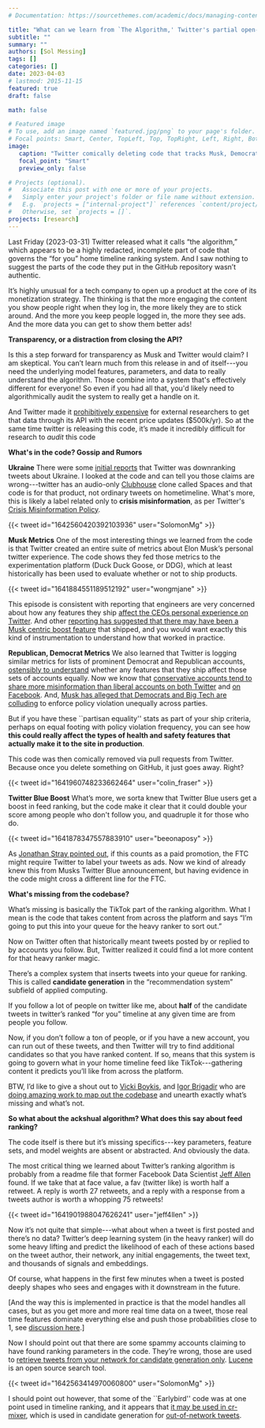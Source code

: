 ```yaml
---
# Documentation: https://sourcethemes.com/academic/docs/managing-content/

title: "What can we learn from `The Algorithm,' Twitter's partial open-sourcing of it's feed-ranking recommendation system?"
subtitle: ""
summary: ""
authors: [Sol Messing]
tags: []
categories: []
date: 2023-04-03
# lastmod: 2015-11-15
featured: true
draft: false

math: false

# Featured image
# To use, add an image named `featured.jpg/png` to your page's folder.
# Focal points: Smart, Center, TopLeft, Top, TopRight, Left, Right, BottomLeft, Bottom, BottomRight.
image: 
   caption: "Twitter comically deleting code that tracks Musk, Democrats, Republicans in DDG. Credit Colin Fraser."
   focal_point: "Smart"
   preview_only: false

# Projects (optional).
#   Associate this post with one or more of your projects.
#   Simply enter your project's folder or file name without extension.
#   E.g. `projects = ["internal-project"]` references `content/project/deep-learning/index.md`.
#   Otherwise, set `projects = []`.
projects: [research]
---
```


Last Friday (2023-03-31) Twitter released what it calls “the algorithm,” which appears to be a highly redacted, incomplete part of code that governs the “for you” home timeline ranking system. And I saw nothing to suggest the parts of the code they put in the GitHub repository wasn’t authentic. 

It’s highly unusual for a tech company to open up a product at the core of its monetization strategy. The thinking is that the more engaging the content you show people right when they log in, the more likely they are to stick around. And the more you keep people logged in, the more they see ads. And the more data you can get to show them better ads! 

**Transparency, or a distraction from closing the API?**

Is this a step forward for transparency as Musk and Twitter would claim? I am skeptical. You can’t learn much from this release in and of itself---you need the underlying model features, parameters, and data to really understand the algorithm. Those combine into a system that's effectively different for everyone! So even if you had all that, you'd likely need to algorithmically audit the system to really get a handle on it. 

And Twitter made it [prohibitively expensive](https://www.wired.com/story/twitter-data-api-prices-out-nearly-everyone/) for external researchers to get that data through its API with the recent price updates ($500k/yr). So at the same time twitter is releasing this code, it’s made it incredibly difficult for research to *audit* this code

**What's in the code? Gossip and Rumors**

**Ukraine** There were some [initial reports](https://twitter.com/SolomonMg/status/1642845123531751425?s=20) that Twitter was downranking tweets about Ukraine. I looked at the code and can tell you those claims are wrong---twitter has an audio-only [Clubhouse](https://www.clubhouse.com) clone called Spaces and that code is for that product, not ordinary tweets on hometimeline. What's more, this is likely a label related only to **crisis misinformation**, as per Twitter's [Crisis Misinformation Policy](https://help.twitter.com/en/rules-and-policies/crisis-misinformation). 

{{< tweet id="1642560420392103936" user="SolomonMg" >}}

**Musk Metrics** One of the most interesting things we learned from the code is that Twitter created an entire suite of metrics about Elon Musk’s personal twitter experience. The code shows they fed those metrics to the experimentation platform (Duck Duck Goose, or DDG), which at least historically has been used to evaluate whether or not to ship products.

{{< tweet id="1641884551189512192" user="wongmjane" >}}

This episode is consistent with reporting that engineers are very concerned about how any features they ship [affect the CEOs personal experience on Twitter](https://www.theverge.com/2023/2/9/23593099/elon-musk-twitter-fires-engineer-declining-reach-ftc-concerns). And other [reporting has suggested that there may have been a Musk centric boost feature](https://arstechnica.com/tech-policy/2023/02/report-musk-had-twitter-engineers-boost-his-tweets-after-biden-got-more-views/) that shipped, and you would want exactly this kind of instrumentation to understand how that worked in practice.

**Republican, Democrat Metrics** We also learned that Twitter is logging similar metrics for lists of prominent Democrat and Republican accounts, [ostensibly to understand](https://www.yahoo.com/entertainment/twitters-recommendation-algorithm-is-now-on-github-200511112.html) whether any features that they ship affect those sets of accounts equally. Now we know that [conservative accounts tend to share more misinformation than liberal accounts on both Twitter](https://www.nature.com/articles/s41467-022-34769-6) and [on Facebook](https://www.science.org/doi/full/10.1126/sciadv.aau4586). And, [Musk has alleged that Democrats and Big Tech are colluding](https://www.washingtonpost.com/technology/2023/02/08/house-republicans-twitter-files-collusion/) to enforce policy violation unequally across parties. 

But if you have these ``partisan equality'' stats as part of your ship criteria, perhaps on equal footing with policy violation frequency, you can see how **this could really affect the types of health and safety features that actually make it to the site in production**.

This code was then comically removed via pull requests from Twitter. Because once you delete something on GitHub, it just goes away. Right? 

{{< tweet id="1641960748233662464" user="colin_fraser" >}}

**Twitter Blue Boost** What’s more, we sorta knew that Twitter Blue users get a boost in feed ranking, but the code make it clear that it could double your score among people who don't follow you, and quadruple it for those who do. 

{{< tweet id="1641878347557883910" user="beeonaposy" >}}

As [Jonathan Stray pointed out](https://twitter.com/jonathanstray/status/1642200687101501441), if this counts as a paid promotion, the FTC might require Twitter to label your tweets as ads. Now we kind of already knew this from Musks Twitter Blue announcement, but having evidence in the code might cross a different line for the FTC. 

**What's missing from the codebase?**

What’s missing is basically the TikTok part of the ranking algorithm. What I mean is the code that takes content from across the platform and says “I’m going to put this into your queue for the heavy ranker to sort out.” 

Now on Twitter often that historically meant tweets posted by or replied to by accounts you follow. But, Twitter realized it could find a lot more content for that heavy ranker magic. 

There’s a complex system that inserts tweets into your queue for ranking. This is called **candidate generation** in the “recommendation system” subfield of applied computing. 

If you follow a lot of people on twitter like me, about **half** of the candidate tweets in twitter’s ranked “for you” timeline at any given time are from people you follow. 

Now, if you don’t follow a ton of people, or if you have a new account, you can run out of these tweets, and then Twitter will try to find additional candidates so that you have ranked content. If so, means that this system is going to govern what in your home timeline feed like TikTok---gathering content it predicts you’ll like from across the platform.

BTW, I’d like to give a shout out to [Vicki Boykis](https://twitter.com/vboykis), and [Igor Brigadir](https://twitter.com/igorbrigadir) who are [doing amazing work to map out the codebase](https://github.com/igorbrigadir/awesome-twitter-algo) and unearth exactly what’s missing and what’s not. 

**So what about the ackshual algorithm? What does this say about feed ranking?**

The code itself is there but it’s missing specifics---key parameters, feature sets, and model weights are absent or abstracted. And obviously the data. 

The most critical thing we learned about Twitter’s ranking algorithm is probably from a readme file that former Facebook Data Scientist [Jeff Allen](https://twitter.com/jeff4llen) found. If we take that at face value, a fav (twitter like) is worth half a retweet. A reply is worth 27 retweets, and a reply with a response from a tweets author is worth a whopping 75 retweets! 

{{< tweet id="1641901988047626241" user="jeff4llen" >}}

Now it’s not quite that simple---what about when a tweet is first posted and there’s no data? Twitter’s deep learning system (in the heavy ranker) will do some heavy lifting and predict the likelihood of each of these actions based on the tweet author, their network, any initial engagements, the tweet text, and thousands of signals and embeddings. 

Of course, what happens in the first few minutes when a tweet is posted deeply shapes who sees and engages with it downstream in the future. 

[And the way this is implemented in practice is that the model handles all cases, but as you get more and more real time data on a tweet, those real time features dominate everything else and push those probabilities close to 1, see [discussion here](https://twitter.com/SolomonMg/status/1642154005588504577?s=20).] 

Now I should point out that there are some spammy accounts claiming to have found ranking parameters in the code. They’re wrong, those are used to [retrieve tweets from your network for candidate generation only](https://github.com/twitter/the-algorithm/blob/7f90d0ca342b928b479b512ec51ac2c3821f5922/src/java/com/twitter/search/README.md). [Lucene](https://lucene.apache.org) is an open source search tool. 

{{< tweet id="1642563414970060800" user="SolomonMg" >}}

I should point out however, that some of the ``Earlybird'' code was at one point used in timeline ranking, and it appears that [it may be used in cr-mixer](https://github.com/twitter/the-algorithm/blob/7f90d0ca342b928b479b512ec51ac2c3821f5922/cr-mixer/server/src/main/scala/com/twitter/cr_mixer/similarity_engine/EarlybirdTensorflowBasedSimilarityEngine.scala), which is used in candidate generation for [out-of-network tweets](https://github.com/twitter/the-algorithm/blob/7f90d0ca342b928b479b512ec51ac2c3821f5922/cr-mixer/README.md).  
